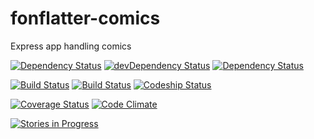 # fonflatter-comics

Express app handling comics

[![Dependency Status](https://david-dm.org/fonflatter/comics.svg)](https://david-dm.org/fonflatter/comics)
[![devDependency Status](https://david-dm.org/fonflatter/comics/dev-status.svg)](https://david-dm.org/fonflatter/comics#info=devDependencies)
[![Dependency Status](https://www.versioneye.com/user/projects/554107876f8344416200009c/badge.svg?style=flat)](https://www.versioneye.com/user/projects/554107876f8344416200009c)

[![Build Status](https://api.travis-ci.org/fonflatter/comics.svg)](https://travis-ci.org/fonflatter/comics)
[![Build Status](https://drone.io/github.com/fonflatter/comics/status.png)](https://drone.io/github.com/fonflatter/comics/latest)
[![Codeship Status](https://codeship.com/projects/cf4f5340-d565-0132-0f56-2a9cd3aa2038/status)](https://codeship.com/projects/78053)

[![Coverage Status](https://coveralls.io/repos/fonflatter/comics/badge.svg?branch=1.0.1-dev)](https://coveralls.io/r/fonflatter/comics?branch=1.0.1-dev)
[![Code Climate](https://codeclimate.com/github/fonflatter/comics/badges/gpa.svg)](https://codeclimate.com/github/fonflatter/comics)

[![Stories in Progress](https://badge.waffle.io/fonflatter/comics.png?label=in%20progress&title=In%20Progress)](http://waffle.io/fonflatter/comics)
